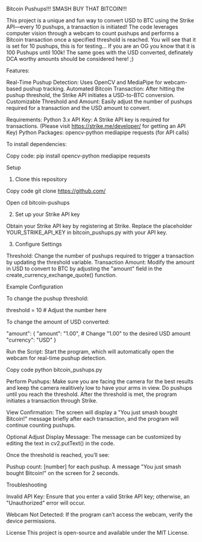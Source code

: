Bitcoin Pushups!!! 
SMASH BUY THAT BITCOIN!!!

This project is a unique and fun way to convert USD to BTC using the Strike API—every 10 pushups, a transaction is initiated! 
The code leverages computer vision through a webcam to count pushups and performs a Bitcoin transaction once a specified threshold is reached.
You will see that it is set for 10 pushups, this is for testing... If you are an OG you know that it is 100 Pushups until 100k! The same goes with the USD converted, definately DCA worthy amounts should be considered here! ;)

Features:

Real-Time Pushup Detection: Uses OpenCV and MediaPipe for webcam-based pushup tracking.
Automated Bitcoin Transaction: After hitting the pushup threshold, the Strike API initiates a USD-to-BTC conversion.
Customizable Threshold and Amount: Easily adjust the number of pushups required for a transaction and the USD amount to convert.

Requirements:
Python 3.x
API Key: A Strike API key is required for transactions.
(Please visit https://strike.me/developer/ for getting an API Key)
Python Packages:
opencv-python
mediapipe
requests (for API calls)

To install dependencies:

Copy code:
pip install opencv-python mediapipe requests

Setup
1. Clone this repository

Copy code
git clone https://github.com/

Open
cd bitcoin-pushups

2. Set up your Strike API key

Obtain your Strike API key by registering at Strike.
Replace the placeholder YOUR_STRIKE_API_KEY in bitcoin_pushups.py with your API key.

3. Configure Settings

Threshold: Change the number of pushups required to trigger a transaction by updating the threshold variable.
Transaction Amount: Modify the amount in USD to convert to BTC by adjusting the "amount" field in the create_currency_exchange_quote() function.

Example Configuration

To change the pushup threshold:

threshold = 10  # Adjust the number here

To change the amount of USD converted:

"amount": {
    "amount": "1.00",  # Change "1.00" to the desired USD amount
    "currency": "USD"
}

Run the Script: Start the program, which will automatically open the webcam for real-time pushup detection.

Copy code
python bitcoin_pushups.py

Perform Pushups: 
Make sure you are facing the camera for the best results and keep the camera realitively low to have your arms in view. 
Do pushups until you reach the threshold. After the threshold is met, the program initiates a transaction through Strike.

View Confirmation: 
The screen will display a "You just smash bought Bitcoin!" message briefly after each transaction, and the program will continue counting pushups.

Optional
Adjust Display Message: The message can be customized by editing the text in cv2.putText() in the code.

Once the threshold is reached, you’ll see:

Pushup count: [number] for each pushup.
A message "You just smash bought Bitcoin!" on the screen for 2 seconds.

Troubleshooting

Invalid API Key: Ensure that you enter a valid Strike API key; otherwise, an "Unauthorized" error will occur.

Webcam Not Detected: If the program can’t access the webcam, verify the device permissions.

License
This project is open-source and available under the MIT License.

